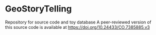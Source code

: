 # GeoStoryTelling
Repository for source code and toy database
A peer-reviewed version of this source code is available at https://doi.org/10.24433/CO.7385885.v3  
